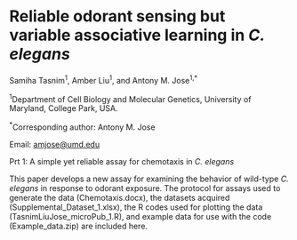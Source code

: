 # Reliable odorant sensing but variable associative learning in <i>C. elegans</i>
Samiha Tasnim<sup>1</sup>, Amber Liu<sup>1</sup>, and Antony M. Jose<sup>1,*</sup> 

<sup>1</sup>Department of Cell Biology and Molecular Genetics, University of Maryland, College Park, USA.

<sup>*</sup>Corresponding author: Antony M. Jose

Email:  amjose@umd.edu 

Prt 1: A simple yet reliable assay for chemotaxis in <i>C. elegans</i>

This paper develops a new assay for examining the behavior of wild-type <i>C. elegans</i> in response to odorant exposure. The protocol for assays used to generate the data (Chemotaxis.docx), the datasets acquired (Supplemental_Dataset_1.xlsx), the R codes used for plotting the data (TasnimLiuJose_microPub_1.R), and example data for use with the code (Example_data.zip) are included here. 

